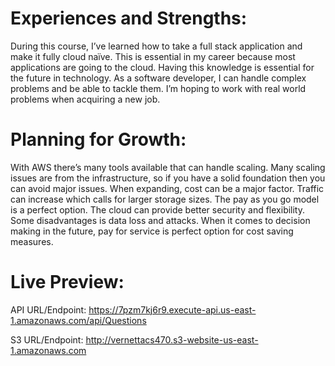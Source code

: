 # Experiences and Strengths: 
During this course, I’ve learned how to take a full stack application and make it fully cloud naïve. This is essential in my career because most applications are going to the cloud. Having this knowledge is essential for the future in technology. As a software developer, I can handle complex problems and be able to tackle them. I’m hoping to work with real world problems when acquiring a new job.

# Planning for Growth: 
With AWS there’s many tools available that can handle scaling. Many scaling issues are from the infrastructure, so if you have a solid foundation then you can avoid major issues. When expanding, cost can be a major factor. Traffic can increase which calls for larger storage sizes. The pay as you go model is a perfect option. The cloud can provide better security and flexibility. Some disadvantages is data loss and attacks. When it comes to decision making in the future, pay for service is perfect option for cost saving measures.

# Live Preview:
API URL/Endpoint: https://7pzm7kj6r9.execute-api.us-east-1.amazonaws.com/api/Questions

S3 URL/Endpoint: http://vernettacs470.s3-website-us-east-1.amazonaws.com
